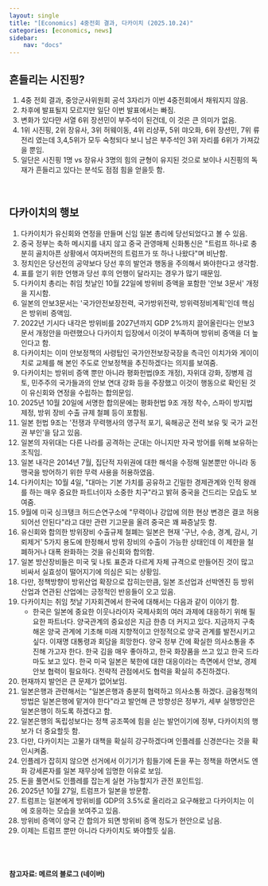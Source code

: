 ```yaml
---
layout: single
title: "[Economics] 4중전회 결과, 다카이치 (2025.10.24)"
categories: [economics, news]
sidebar:
    nav: "docs"
---
```


## 흔들리는 시진핑?
1. 4중 전회 결과, 중앙군사위원회 공석 3자리가 이번 4중전회에서 채워지지 않음.
1. 차후에 발표될지 모르지만 일단 이번 발표에서는 빠짐.
1. 변화가 있다먄 서열 6위 장션민이 부주석이 된건데, 이 것은 큰 의미가 없음.
1. 1위 시진핑, 2위 장유사, 3위 허웨이동, 4위 리샹푸, 5위 먀오화, 6위 장션민, 7위 류전리 였는데 3,4,5위가 모두 숙청되다 보니 남은 부주석인 3위 자리를 6위가 가져갔을 뿐임.
1. 일단은 시진핑 1명 vs 장유사 3명의 힘의 균형이 유지된 것으로 보이나 시진핑의 독재가 흔들리고 있다는 분석도 점점 힘을 얻을듯 함.

<br/>

## 다카이치의 행보
1. 다카이치가 유신회와 연정을 만들며 신임 일본 총리에 당선되었다고 볼 수 있음.
1. 중국 정부는 축하 메시지를 내지 않고 중국 관영매체 신화통신은 "트럼프 하나로 충분히 골치아픈 상황에서 여자버전의 트럼프가 또 하나 나왔다"며 비난함.
1. 정치인은 당선전의 공약보다 당선 후의 발언과 행동을 주의해서 봐야한다고 생각함.
1. 표를 얻기 위한 언행과 당선 후의 언행이 달라지는 경우가 많기 때문임.
1. 다카이치 총리는 취임 첫날인 10월 22일에 방위비 증액을 포함한 '안보 3문서' 개정을 지시함.
1. 일본의 안보3문서는 '국가안전보장전력, 국가방위전략, 방위력정비계획'인데 핵심은 방위비 증액임.
1. 2022년 기시다 내각은 방위비를 2027년까지 GDP 2%까지 끌어올린다는 안보3문서 개정안을 마련했으나 다카이치 입장에서 이것이 부족하며 방위비 증액을 더 높인다고 함.
1. 다카이치는 이미 안보정책의 사령탑인 국가안전보장국장을 측극인 이치가와 게이이치로 교체를 해 본인 주도로 안보정책을 추진하겠다는 의지를 보여줌.
1. 다카이치는 방위비 증액 뿐만 아니라 평화헌법(9조 개정), 자위대 강화, 징병제 검토, 민주주의 국가들과의 안보 연대 강화 등을 주장했고 이것이 행동으로 확인된 것이 유신회와 연정을 수립하는 합의문임.
1. 2025년 10월 20일에 서명한 합의문에는 평화헌법 9조 개정 착수, 스파이 방지법 제정, 방위 장비 수출 규제 철폐 등이 포함됨.
1. 일본 헌법 9조는 '전쟁과 무력행사의 영구적 포기, 육해공군 전력 보유 및 국가 교전권 부인'을 담고 있음.
1. 일본의 자위대는 다른 나라를 공격하는 군대는 아니지만 자국 방어를 위해 보유하는 조직임.
1. 일본 내각은 2014년 7월, 집단적 자위권에 대한 해석을 수정해 일본뿐만 아니라 동맹국을 방어하기 위한 무력 사용을 허용하였음.
1. 다카이치는 10월 4일, "대마는 기본 가치를 공유하고 긴밀한 경제관계와 인적 왕래를 하는 매우 중요한 파트너이자 소중한 치구"라고 밝혀 중국을 건드리는 모습도 보여줌.
1. 9월에 미국 싱크탱크 허드슨연구소에 "무력이나 강압에 의한 현상 변경은 결코 허용되어선 안된다"라고 대만 관련 기고문을 올려 중국은 꽤 짜증날듯 함.
1. 유신회와 합의한 방위장비 수출규제 철폐는 일본은 현재 '구난, 수송, 경계, 감시, 기뢰제거' 5가지 용도에 한정해서 방위 장비의 수출이 가능한 상태인데 이 제한을 철폐하거나 대폭 완화하는 것을 유신회와 합의함.
1. 일본 방산장비들은 미국 및 나토 표준과 다르게 자체 규격으로 만들어진 것이 많고 비싸서 실효성이 떨어지기에 의심은 되는 상황임.
1. 다만, 정책방향이 방위산업 확장으로 잡히는만큼, 일본 조선업과 선박엔진 등 방위산업과 연관된 산업에는 긍정적인 반응들이 오고 있음.
1. 다카이치는 취임 첫날 기자회견에서 한국에 대해서는 다음과 같이 이야기 함.
    - 한국은 일본에 중요한 이웃나라이자 국제사회의 여러 과제에 대응하기 위해 필요한 파트너다. 양국관계의 중요성은 지금 한층 더 커지고 있다. 지금까지 구축해온 양국 관계에 기초해 미래 지향적이고 안정적으로 양국 관계를 발전시키고 싶다. 이재명 대통령과 회담을 희망한다. 양국 정부 간에 확실한 의사소통을 추진해 가고자 한다. 한국 김을 매우 좋아하고, 한국 화장품을 쓰고 있고 한국 드라마도 보고 있다. 한국 미국 일본은 북한에 대한 대응이라는 측면에서 안보, 경제안보 협력이 필요하다. 전략적 관점에서도 협력을 확실히 추진하겠다.
1. 현재까지 발언은 큰 문제가 없어보임.
1. 일본은행과 관련해서는 "일본은행과 충분히 협력하고 의사소통 하겠다. 금융정책의 방법은 일본은행에 맡겨야 한다"라고 발언해 큰 방향성은 정부가, 세부 실행방안은 일본은행이 하도록 하겠다고 함.
1. 일본은행의 독립성보다는 정책 공조쪽에 힘을 싣는 발언이기에 정부, 다카이치의 행보가 더 중요할듯 함.
1. 다만, 다카이치는 고물가 대책을 확실히 강구하겠다며 인플레를 신경쓴다는 것을 확인시켜줌.
1. 인플레가 잡히지 않으면 선거에서 이기기가 힘들기에 돈을 푸는 정책을 하면서도 엔화 강세론자를 일본 재무상에 임명한 이유로 보임.
1. 돈을 풀면서도 인플레를 잡는게 실현 가능할지가 관전 포인트임.
1. 2025년 10월 27일, 트럼프가 일본을 방문함.
1. 트럼프는 일본에게 방위비를 GDP의 3.5%로 올리라고 요구해왔고 다카이치는 이에 호응하는 모습을 보여주고 있음.
1. 방위비 증액이 양국 간 합의가 되면 방위비 증액 정도가 현안으로 남음.
1. 이제는 트럼프 뿐만 아니라 다카이치도 봐야할듯 싶음.




<br/>
<br/>

#### 참고자료: 메르의 블로그 (네이버)
